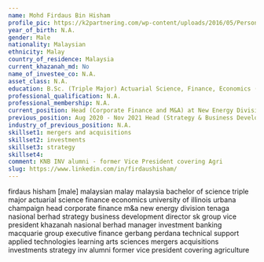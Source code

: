 ```yaml
---
name: Mohd Firdaus Bin Hisham
profile_pic: https://k2partnering.com/wp-content/uploads/2016/05/Person.jpg
year_of_birth: N.A.
gender: Male
nationality: Malaysian 
ethnicity: Malay
country_of_residence: Malaysia 
current_khazanah_md: No
name_of_investee_co: N.A.
asset_class: N.A.
education: B.Sc. (Triple Major) Actuarial Science, Finance, Economics (University of Illinois Urbana-Champaign)
professional_qualification: N.A.
professional_membership: N.A.
current_position: Head (Corporate Finance and M&A) at New Energy Division at Tenaga Nasional Berhad
previous_position: Aug 2020 - Nov 2021 Head (Strategy & Business Development) at New Energy Division at Tenaga Nasional Berhad, May 2018 - Jul 2020 Director at SK Group, Sep 2015 - May 2018 Vice President, Khazanah Nasional Berhad, Sep 2008 - Mar 2015 Manager, Investment Banking at Macquarie Group, Aug 2007 - Aug 2008 Executive, Finance at Gerbang Perdana Sdn Bhd, Aug 2005 - May 2007 Technical Support, Applied Technologies for Learning in the Arts & Sciences, University of Illinois
industry_of_previous_position: N.A.
skillset1: mergers and acquisitions
skillset2: investments
skillset3: strategy
skillset4: 
comment: KNB INV alumni - former Vice President covering Agri
slug: https://www.linkedin.com/in/firdaushisham/
---
```


firdaus hisham [male] malaysian malay malaysia bachelor of science triple major actuarial science finance economics university of illinois urbana champaign head corporate finance m&a new energy division tenaga nasional berhad strategy business development director sk group vice president khazanah nasional berhad manager investment banking macquarie group executive finance gerbang perdana technical support applied technologies learning arts sciences mergers acquisitions investments strategy inv alumni former vice president covering agriculture